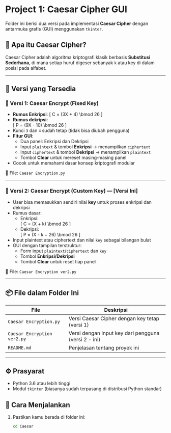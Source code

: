 # Project 1: Caesar Cipher GUI

Folder ini berisi dua versi pada implementasi **Caesar Cipher** dengan antarmuka grafis (GUI) menggunakan `tkinter`.

## 🧠 Apa itu Caesar Cipher?

Caesar Cipher adalah algoritma kriptografi klasik berbasis **Substitusi Sederhana**, di mana setiap huruf digeser sebanyak `k` atau key di dalam posisi pada alfabet.

---
## 🧩 Versi yang Tersedia

### 🔐 Versi 1: Caesar Encrypt (Fixed Key)

- **Rumus Enkripsi**:
  \[
    C = (3X + 4) \bmod 26
  \]
- **Rumus dekripsi**:  
  \[
    P = (9X - 10) \bmod 26
  \]
- Kunci `3` dan `4` sudah tetap (tidak bisa diubah pengguna)
- **Fitur GUI**:  
  - Dua panel: Enkripsi dan Dekripsi  
  - Input `plaintext` & tombol **Enkripsi** → menampilkan `ciphertext`  
  - Input `ciphertext` & tombol **Dekripsi** → menampilkan `plaintext`  
  - Tombol **Clear** untuk mereset masing‑masing panel
- Cocok untuk memahami dasar konsep kriptografi modular

📄 File: `Caesar Encryption.py`

---

### 🧩 Versi 2: Caesar Encrypt (Custom Key) — **[Versi Ini]**

- User bisa memasukkan sendiri nilai **key** untuk proses enkripsi dan dekripsi
- Rumus dasar:
  - Enkripsi:  
    \[
      C = (X + k) \bmod 26
    \]
  - Dekripsi:  
    \[
      P = (X - k + 26) \bmod 26
    \]
- Input plaintext atau ciphertext dan nilai `key` sebagai bilangan bulat
- GUI dengan tampilan terstruktur:
  - Form input `plaintext`/`ciphertext` dan `key`
  - Tombol **Enkripsi/Dekripsi**
  - Tombol **Clear** untuk reset tiap panel

📄 File: `Caesar Encryption ver2.py`

---

## 📦 File dalam Folder Ini

| File | Deskripsi |
|------|-----------|
| `Caesar Encryption.py` | Versi Caesar Cipher dengan key tetap (versi 1) |
| `Caesar Encryption ver2.py` | Versi dengan input key dari pengguna (versi 2 - ini) |
| `README.md` | Penjelasan tentang proyek ini |

---
## ⚙️ Prasyarat

- Python 3.6 atau lebih tinggi  
- Modul `tkinter` (biasanya sudah terpasang di distribusi Python standar)

## 🚀 Cara Menjalankan

1. Pastikan kamu berada di folder ini:  
   ```bash
   cd Caesar
